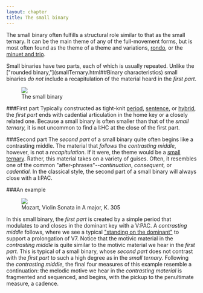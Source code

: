 ```yaml
---
layout: chapter
title: The small binary
---
```


The small binary often fulfills a structural role similar to that as the small ternary. It can be the main theme of any of the full-movement forms, but is most often found as the theme of a theme and variations, [rondo](thematicFunctionInRondo.html), or the [minuet and trio](minuet.html).

Small binaries have two parts, each of which is usually repeated. Unlike the ["rounded binary,"](smallTernary.html##Binary characteristics) small binaries *do not* include a recapitulation of the material heard in the *first part*.

<figure>	
  <img src="//images/ClassicalThemes/smallBinary.png">
  <figcaption>The small binary</figcaption>
</figure> 


###First part
Typically constructed as tight-knit [period](period.html), [sentence](sentence.html), or [hybrid](hybridThemes.html), the *first part* ends with cadential articulation in the home key or a closely related one. Because a small binary is often smaller than that of the *small ternary,* it is not uncommon to find a I:HC at the close of the first part.

###Second part
The *second part* of a small binary quite often begins like a contrasting middle. The material that *follows* the *contrasting middle*, however, is not a *recapitulation*. If it were, the theme would be a [small ternary](smallTernary.html). Rather, this material takes on a variety of guises. Often, it resembles one of the common "after-phrases"--*continuation*, *consequent,* or *cadential.* In the classical style, the second part of a small binary will always close with a I:PAC.

###An example

<figure>	
  <img src="//images/form/k305.png">
  <figcaption>Mozart, Violin Sonata in A major, K. 305</figcaption>
</figure> 

In this small binary, the *first part* is created by a simple period that modulates to and closes in the dominant key with a V:PAC. A *contrasting middle* follows, where we see a typical ["standing on the dominant"](externalExpansions.html#suffix) to support a prolongation of V7. Notice that the motivic material in the *contrasting middle* is quite similar to the motivic material we hear in the *first part.* This is typical of a small binary, whose *second part* does not contrast with the *first part* to such a high degree as in the *small ternary.* Following the *contrasting middle*, the final four measures of this example resemble a continuation: the melodic motive we hear in the *contrasting material* is fragmented and sequenced, and begins, with the pickup to the penultimate measure, a cadence.   